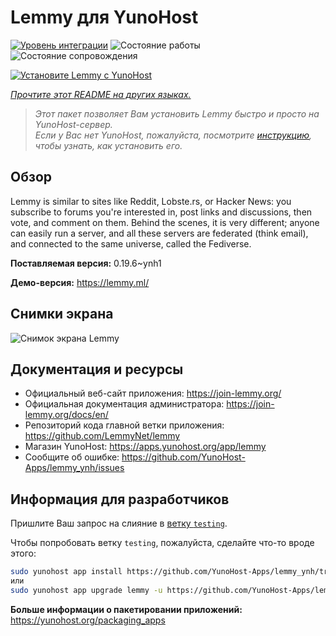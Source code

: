<!--
Важно: этот README был автоматически сгенерирован <https://github.com/YunoHost/apps/tree/master/tools/readme_generator>
Он НЕ ДОЛЖЕН редактироваться вручную.
-->

# Lemmy для YunoHost

[![Уровень интеграции](https://dash.yunohost.org/integration/lemmy.svg)](https://ci-apps.yunohost.org/ci/apps/lemmy/) ![Состояние работы](https://ci-apps.yunohost.org/ci/badges/lemmy.status.svg) ![Состояние сопровождения](https://ci-apps.yunohost.org/ci/badges/lemmy.maintain.svg)

[![Установите Lemmy с YunoHost](https://install-app.yunohost.org/install-with-yunohost.svg)](https://install-app.yunohost.org/?app=lemmy)

*[Прочтите этот README на других языках.](./ALL_README.md)*

> *Этот пакет позволяет Вам установить Lemmy быстро и просто на YunoHost-сервер.*  
> *Если у Вас нет YunoHost, пожалуйста, посмотрите [инструкцию](https://yunohost.org/install), чтобы узнать, как установить его.*

## Обзор

Lemmy is similar to sites like Reddit, Lobste.rs, or Hacker News: you subscribe to forums you're interested in, post links and discussions, then vote, and comment on them. Behind the scenes, it is very different; anyone can easily run a server, and all these servers are federated (think email), and connected to the same universe, called the Fediverse.


**Поставляемая версия:** 0.19.6~ynh1

**Демо-версия:** <https://lemmy.ml/>

## Снимки экрана

![Снимок экрана Lemmy](./doc/screenshots/screenshot1.webp)

## Документация и ресурсы

- Официальный веб-сайт приложения: <https://join-lemmy.org/>
- Официальная документация администратора: <https://join-lemmy.org/docs/en/>
- Репозиторий кода главной ветки приложения: <https://github.com/LemmyNet/lemmy>
- Магазин YunoHost: <https://apps.yunohost.org/app/lemmy>
- Сообщите об ошибке: <https://github.com/YunoHost-Apps/lemmy_ynh/issues>

## Информация для разработчиков

Пришлите Ваш запрос на слияние в [ветку `testing`](https://github.com/YunoHost-Apps/lemmy_ynh/tree/testing).

Чтобы попробовать ветку `testing`, пожалуйста, сделайте что-то вроде этого:

```bash
sudo yunohost app install https://github.com/YunoHost-Apps/lemmy_ynh/tree/testing --debug
или
sudo yunohost app upgrade lemmy -u https://github.com/YunoHost-Apps/lemmy_ynh/tree/testing --debug
```

**Больше информации о пакетировании приложений:** <https://yunohost.org/packaging_apps>
